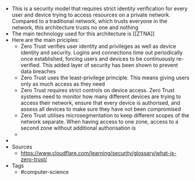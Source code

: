 - This is a security model that requires strict identity verification for every user and device trying to access resources on a private network. Compared to a traditional network, which trusts everyone in the network, this architecture trusts no one and nothing
- The main technology used for this architecture is [[ZTNA]]
- Here are the main priciples:
	- Zero Trust verifies user identity and privileges as well as device identity and security. Logins and connections time out periodically once established, forcing users and devices to be continuously re-verified. This added layer of security has been shown to prevent data breaches
	- Zero Trust uses the least-privilege principle. This means giving users only as much access as they need
	- Zero Trust requires strict controls on device access. Zero Trust systems need to monitor how many different devices are trying to access their network, ensure that every device is authorised, and assess all devices to make sure they have not been compromised
	- Zero Trust utilises microsegmentation to keep different scopes of the network separate. When having access to one zone, access to a second zone without additional authorisation is
	-
-
- Sources
	- https://www.cloudflare.com/learning/security/glossary/what-is-zero-trust/
- Tags
	- #computer-science